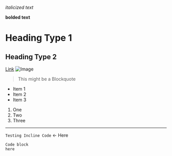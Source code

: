 *italicized text*

**bolded text**
# Heading Type 1
## Heading Type 2
[Link](https://youtube.com)
![Image](https://today.ucsd.edu/news_uploads/_social/img-primary-Geisel-UCSanDiego-ErikJepsen-090922.jpg)
> This might be a Blockquote 
- Item 1
- Item 2
- Item 3
1. One
2. Two
3. Three
***
`Testing Incline Code` <- Here   
```
Code block
here
```

